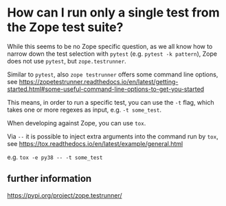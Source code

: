 # How can I run only a single test from the Zope test suite?

While this seems to be no Zope specific question,
as we all know how to narrow down the test selection with `pytest` (e.g. `pytest -k pattern`),
Zope does not use `pytest`, but `zope.testrunner`.

Similar to `pytest`, also `zope testrunner` offers some command line options,
see https://zopetestrunner.readthedocs.io/en/latest/getting-started.html#some-useful-command-line-options-to-get-you-started

This means, in order to run a specific test, you can use the `-t` flag,
which takes one or more regexes as input, e.g. `-t some_test`.

When developing against Zope, you can use `tox`.

Via `--` it is possible to inject extra arguments into the command run by `tox`,
see https://tox.readthedocs.io/en/latest/example/general.html

e.g.
`tox -e py38 -- -t some_test`

## further information
https://pypi.org/project/zope.testrunner/

